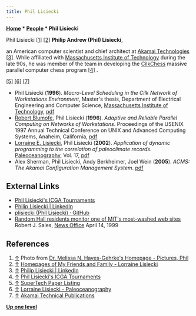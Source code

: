 ```yaml
---
title: Phil Lisiecki
---
```

**[Home](Home "Home") \* [People](People "People") \* Phil Lisiecki**



 [](http://www.astro.umd.edu/%7Eavondale/extra/RandomPictures/philyes.jpg) Phil Lisiecki <a id="cite-note-1" href="#cite-ref-1">[1]</a> <a id="cite-note-2" href="#cite-ref-2">[2]</a> 
**Philip Andrew (Phil) Lisiecki**,  

an American computer scientist and chief architect at [Akamai Technologies](https://en.wikipedia.org/wiki/Akamai_Technologies) <a id="cite-note-3" href="#cite-ref-3">[3]</a>. 
While affiliated with [Massachusetts Institute of Technology](Massachusetts_Institute_of_Technology "Massachusetts Institute of Technology") during the late 90s, he was member of the team in developing the [CilkChess](CilkChess "CilkChess") massive parallel computer chess program <a id="cite-note-4" href="#cite-ref-4">[4]</a> . 






<a id="cite-note-5" href="#cite-ref-5">[5]</a> <a id="cite-note-6" href="#cite-ref-6">[6]</a> <a id="cite-note-7" href="#cite-ref-7">[7]</a>



* Phil Lisiecki (**1996**). *Macro-Level Scheduling in the Cilk Network of Workstations Environment*, Master's thesis, Department of Electrical Engineering and Computer Science, [Massachusetts Institute of Technology](Massachusetts_Institute_of_Technology "Massachusetts Institute of Technology"), [pdf](http://supertech.csail.mit.edu/papers/lisiecki-msthesis.pdf)
* [Robert Blumofe](Robert_Blumofe "Robert Blumofe"), Phil Lisiecki (**1996**). *Adaptive and Reliable Parallel Computing on Networks of Workstations*. Proceedings of the USENIX 1997 Annual Technical Conference on UNIX and Advanced Computing Systems, Anaheim, California, [pdf](http://supertech.csail.mit.edu/papers/USENIX97.pdf)
* [Lorraine E. Lisiecki](http://www.lorraine-lisiecki.com/), Phil Lisiecki (**2002**). *Application of dynamic programming to the correlation of paleoclimate records*. [Paleoceanography](https://en.wikipedia.org/wiki/Paleoceanography_(journal)), Vol. 17, [pdf](http://www.lorraine-lisiecki.com/lisiecki2002.pdf)
* Alex Sherman, Phil Lisiecki, Andy Berkheimer, Joel Wein (**2005**). *ACMS: The Akamai Configuration Management System*. [pdf](https://www.akamai.com/us/en/multimedia/documents/technical-publication/acms-the-akamai-configuration-management-system-technical-publication.pdf)


## External Links


* [Phil Lisiecki's ICGA Tournaments](https://www.game-ai-forum.org/icga-tournaments/person.php?id=39)
* [Philip Lisiecki | LinkedIn](https://www.linkedin.com/in/philip-lisiecki-05aa6410a/)
* [plisiecki (Phil Lisiecki) · GitHub](https://github.com/plisiecki)
* [Random Hall residents monitor one of MIT's most-washed web sites](http://web.mit.edu/newsoffice/1999/laundry-0414.html) Robert J. Sales, [News Office](http://web.mit.edu/newsoffice/index.html) April 14, 1999


## References


1. <a id="cite-ref-1" href="#cite-note-1">↑</a> Photo from [Dr. Melissa N. Hayes-Gehrke's Homepage - Pictures, Phil](http://www.astro.umd.edu/%7Eavondale/)
2. <a id="cite-ref-2" href="#cite-note-2">↑</a> [Homepages of My Friends and Family - Lorraine Lisiecki](http://www.astro.umd.edu/%7Eavondale/Friends.html)
3. <a id="cite-ref-3" href="#cite-note-3">↑</a> [Philip Lisiecki | LinkedIn](https://www.linkedin.com/in/philip-lisiecki-05aa6410a/)
4. <a id="cite-ref-4" href="#cite-note-4">↑</a> [Phil Lisiecki's ICGA Tournaments](https://www.game-ai-forum.org/icga-tournaments/person.php?id=39)
5. <a id="cite-ref-5" href="#cite-note-5">↑</a> [SuperTech Paper Listing](http://supertech.csail.mit.edu/papers.html)
6. <a id="cite-ref-6" href="#cite-note-6">↑</a> [Lorraine Lisiecki - Paleoceanography](http://www.lorraine-lisiecki.com/)
7. <a id="cite-ref-7" href="#cite-note-7">↑</a> [Akamai Technical Publications](https://www.akamai.com/us/en/resources/our-thinking/technical-publications.jsp)

**[Up one level](People "People")**







 
